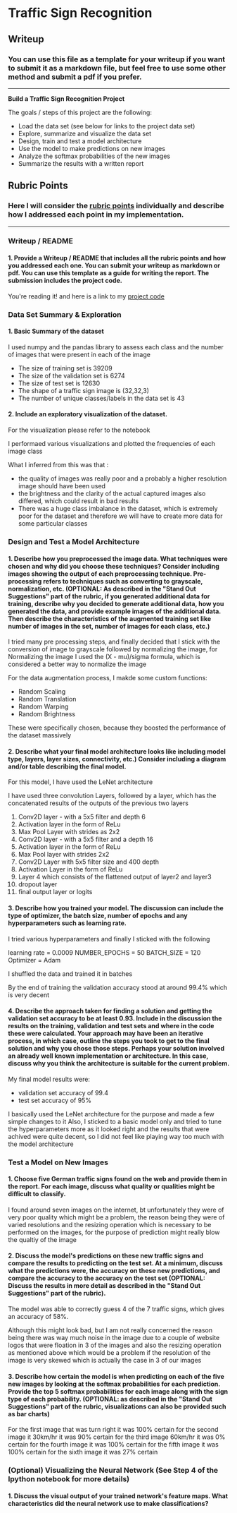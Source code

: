 # **Traffic Sign Recognition** 

## Writeup

### You can use this file as a template for your writeup if you want to submit it as a markdown file, but feel free to use some other method and submit a pdf if you prefer.

---

**Build a Traffic Sign Recognition Project**

The goals / steps of this project are the following:
* Load the data set (see below for links to the project data set)
* Explore, summarize and visualize the data set
* Design, train and test a model architecture
* Use the model to make predictions on new images
* Analyze the softmax probabilities of the new images
* Summarize the results with a written report


[//]: # (Image References)

[image1]: ./examples/visualization.jpg "Visualization"
[image2]: ./examples/grayscale.jpg "Grayscaling"
[image3]: ./examples/random_noise.jpg "Random Noise"
[image4]: ./examples/placeholder.png "Traffic Sign 1"
[image5]: ./examples/placeholder.png "Traffic Sign 2"
[image6]: ./examples/placeholder.png "Traffic Sign 3"
[image7]: ./examples/placeholder.png "Traffic Sign 4"
[image8]: ./examples/placeholder.png "Traffic Sign 5"

## Rubric Points
### Here I will consider the [rubric points](https://review.udacity.com/#!/rubrics/481/view) individually and describe how I addressed each point in my implementation.  

---
### Writeup / README

#### 1. Provide a Writeup / README that includes all the rubric points and how you addressed each one. You can submit your writeup as markdown or pdf. You can use this template as a guide for writing the report. The submission includes the project code.

You're reading it! and here is a link to my [project code](https://github.com/udacity/CarND-Traffic-Sign-Classifier-Project/blob/master/Traffic_Sign_Classifier.ipynb)

### Data Set Summary & Exploration

#### 1. Basic Summary of the dataset

I used numpy and the pandas library to assess each class and the number of images that were present in each of the image

* The size of training set is 39209
* The size of the validation set is 6274
* The size of test set is 12630
* The shape of a traffic sign image is (32,32,3)
* The number of unique classes/labels in the data set is 43

#### 2. Include an exploratory visualization of the dataset.

For the visualization please refer to the notebook

I performaed various visualizations and plotted the frequencies of each image class 

What I inferred from this was that :
* the quality of images was really poor and a probably a higher resolution image should have been used
* the brightness and the clarity of the actual captured images also differed, which could result in bad results
* There was a huge class imbalance in the dataset, which is extremely poor for the dataset and therefore we will have to create more data for some particular classes

### Design and Test a Model Architecture

#### 1. Describe how you preprocessed the image data. What techniques were chosen and why did you choose these techniques? Consider including images showing the output of each preprocessing technique. Pre-processing refers to techniques such as converting to grayscale, normalization, etc. (OPTIONAL: As described in the "Stand Out Suggestions" part of the rubric, if you generated additional data for training, describe why you decided to generate additional data, how you generated the data, and provide example images of the additional data. Then describe the characteristics of the augmented training set like number of images in the set, number of images for each class, etc.)

I tried many pre processing steps, and finally decided that I stick with the conversion of image to grayscale followed by normalizing the image, 
for Normalizing the image I used the (X - mu)/sigma formula, which is considered a better way to normalize the image

For the data augmentation process, I makde some custom functions:
* Random Scaling
* Random Translation
* Random Warping
* Random Brightness

These were specifically chosen, because they boosted the performance of the dataset massively

#### 2. Describe what your final model architecture looks like including model type, layers, layer sizes, connectivity, etc.) Consider including a diagram and/or table describing the final model.

For this model, I have used the LeNet architecture

I have used three convolution Layers, followed by a layer, which has the concatenated results of the outputs of the previous two layers

1) Conv2D layer - with a 5x5 filter and depth 6 <br>
2) Activation layer in the form of ReLu<br>
3) Max Pool Layer with strides as 2x2<br>
4) Conv2D layer - with a 5x5 filter and a depth 16<br>
5) Activation layer in the form of ReLu<br>
6) Max Pool layer with strides 2x2<br>
7) Conv2D Layer with 5x5 filter size and 400 depth<br>
8) Activation Layer in the form of ReLu<br>
9) Layer 4 which consists of the flattened output of layer2 and layer3<br>
10) dropout layer<br>
11) final output layer or logits<br>

#### 3. Describe how you trained your model. The discussion can include the type of optimizer, the batch size, number of epochs and any hyperparameters such as learning rate.

I tried various hyperparameters and finally I sticked with the following <br>

learning rate = 0.0009
NUMBER_EPOCHS = 50
BATCH_SIZE = 120
Optimizer = Adam

I shuffled the data and trained it in batches

By the end of training the validation accuracy stood at around 99.4%
which is very decent

#### 4. Describe the approach taken for finding a solution and getting the validation set accuracy to be at least 0.93. Include in the discussion the results on the training, validation and test sets and where in the code these were calculated. Your approach may have been an iterative process, in which case, outline the steps you took to get to the final solution and why you chose those steps. Perhaps your solution involved an already well known implementation or architecture. In this case, discuss why you think the architecture is suitable for the current problem.

My final model results were:

* validation set accuracy of 99.4 
* test set accuracy of 95%

I basically used the LeNet architecture for the purpose and made a few simple changes to it
Also, I sticked to a basic model only and tried to tune the hyperparameters more as it looked right and the results that were achived were quite decent, so I did not feel like playing way too much with the model architecture


### Test a Model on New Images

#### 1. Choose five German traffic signs found on the web and provide them in the report. For each image, discuss what quality or qualities might be difficult to classify.

I found around seven images on the internet, bt unfortunately they were of very poor quality which might be a problem, the reason being they were of varied resolutions and the resizing operation which is necessary to be performed on the images, for the purpose of prediction might really blow the qualtiy of the image

#### 2. Discuss the model's predictions on these new traffic signs and compare the results to predicting on the test set. At a minimum, discuss what the predictions were, the accuracy on these new predictions, and compare the accuracy to the accuracy on the test set (OPTIONAL: Discuss the results in more detail as described in the "Stand Out Suggestions" part of the rubric).


The model was able to correctly guess 4 of the 7 traffic signs, which gives an accuracy of 58%. 

Although this might look bad, but I am not really concerned the reason being there was way much noise in the image due to a couple of website logos that were floation in 3 of the images and also the resizing operation as mentioned above which would be a problem if the resolution of the image is very skewed which is actually the case in 3 of our images


#### 3. Describe how certain the model is when predicting on each of the five new images by looking at the softmax probabilities for each prediction. Provide the top 5 softmax probabilities for each image along with the sign type of each probability. (OPTIONAL: as described in the "Stand Out Suggestions" part of the rubric, visualizations can also be provided such as bar charts)

For the first image that was turn right it was 100% certain
for the second image it 30km/hr it was 90% certain
for the third image 60km/hr it was 0% certain
for the fourth image it was 100% certain
for the fifth image it was 100% certain
for the sixth image it was 27% certain

### (Optional) Visualizing the Neural Network (See Step 4 of the Ipython notebook for more details)
#### 1. Discuss the visual output of your trained network's feature maps. What characteristics did the neural network use to make classifications?


